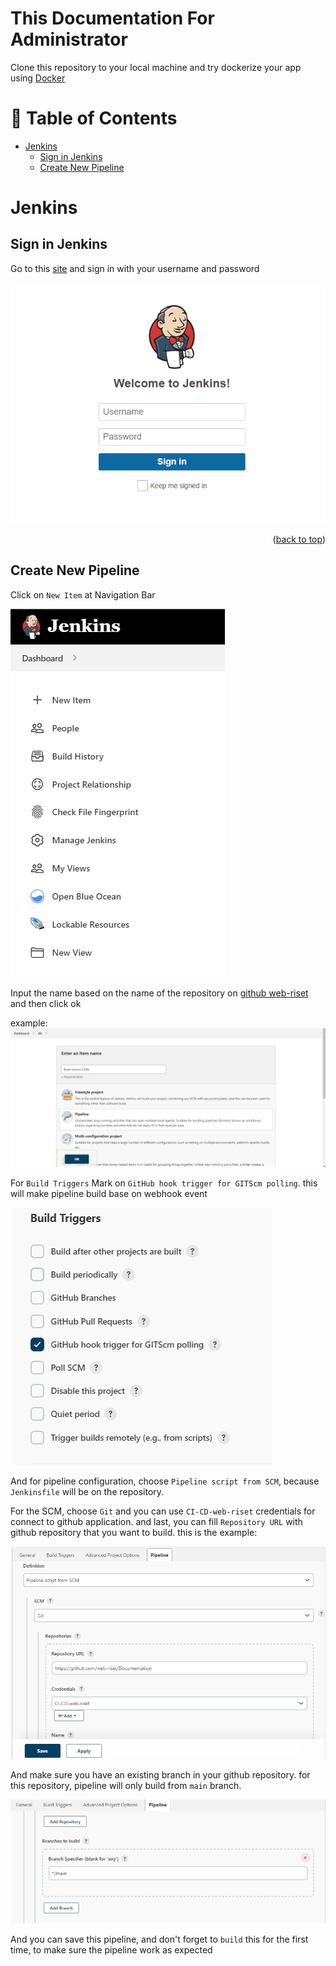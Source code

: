 <div id="top"></div>


<!-- omit in toc -->
This Documentation For Administrator
=========================


Clone this repository to your local machine and try dockerize your app using [Docker](https://www.docker.com/)

<!-- omit in toc -->

<div><h1>📜 Table of Contents</h1></div>

- [Jenkins](#jenkins)
  - [Sign in Jenkins](#sign-in-jenkins)
  - [Create New Pipeline](#create-new-pipeline)


# Jenkins
## Sign in Jenkins

Go to this [site][jenkins-url] and sign in with your username and password

![Alt text](Picture/sign-in-jenkins.png)

<p align="right">(<a href="#top">back to top</a>)</p>




## Create New Pipeline

Click on `New Item` at Navigation Bar

![Alt text](Picture/dashboard-jenkins.png)


Input the name based on the name of the repository on [github web-riset][github-web-riset] and then click ok

example:
![Alt text](Picture/create-pipeline-jenkins.png)

For `Build Triggers` Mark on `GitHub hook trigger for GITScm polling`. this will make pipeline build base on webhook event

![Alt text](Picture/build-trigger-jenkins.png)


And for pipeline configuration, choose `Pipeline script from SCM`, because `Jenkinsfile` will be on the repository.

For the SCM, choose `Git` and you can use `CI-CD-web-riset` credentials for connect to github application. and last, you can fill `Repository URL` with github repository that you want to build. this is the example:

![Alt text](Picture/pipeline-jenkins.png)

And make sure you have an existing branch in your github repository. for this repository, pipeline will only build from `main` branch. 

![Alt text](Picture/branch-pipeline-jenkins.png)

And you can save this pipeline, and don't forget to `build` this for the first time, to make sure the pipeline work as expected


[jenkins-url]: https://a08a-202-52-52-14.ngrok.io/
[github-web-riset]: https://github.com/web-riset/